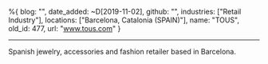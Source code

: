 %{
  blog: "",
  date_added: ~D[2019-11-02],
  github: "",
  industries: ["Retail Industry"],
  locations: ["Barcelona, Catalonia (SPAIN)"],
  name: "TOUS",
  old_id: 477,
  url: "www.tous.com"
}

---

Spanish jewelry, accessories and fashion retailer based in Barcelona.
